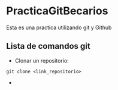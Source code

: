 # PracticaGitBecarios
Esta es una practica utilizando git y Github

## Lista de comandos git

- Clonar un repositorio:

```
git clone <link_repositorio>
```

- 
